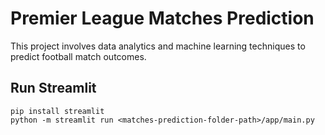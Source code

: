 # Premier League Matches Prediction
This project involves data analytics and machine learning techniques to predict football match outcomes.

## Run Streamlit
```
pip install streamlit
python -m streamlit run <matches-prediction-folder-path>/app/main.py
```
